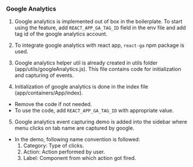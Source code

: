 ### Google Analytics

1. Google analytics is implemented out of box in the boilerplate. To start using the feature, add `REACT_APP_GA_TAG_ID` field in the env file and add tag id of the google analytics account. 

2. To integrate google analytics with react app, `react-ga` npm package is used.

3. Google analytics helper util is already created in utils folder (app/utils/googleAnalytics.js). This file contains code for initialization and capturing of events.

4. Initialization of google analytics is done in the index file (app/containers/App/index). 
- Remove the code if not needed. 
- To use the code, add `REACT_APP_GA_TAG_ID` with appropriate value.

5. Google analytics event capturing demo is added into the sidebar where menu clicks on tab name are captured by google. 
- In the demo, following name convention is followed:
    1. Category: Type of clicks.
    2. Action: Action performed by user.
    3. Label: Component from which action got fired.
